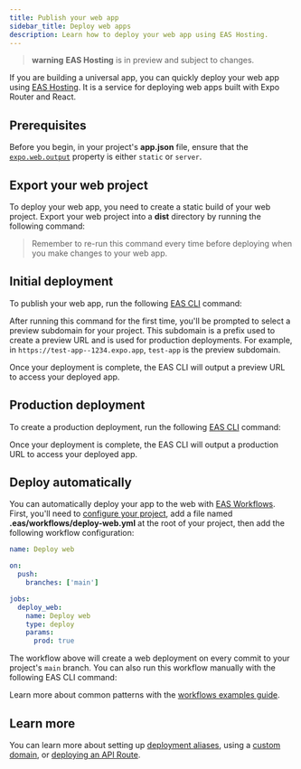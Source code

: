 ```yaml
---
title: Publish your web app
sidebar_title: Deploy web apps
description: Learn how to deploy your web app using EAS Hosting.
---
```


> **warning** **EAS Hosting** is in preview and subject to changes.

If you are building a universal app, you can quickly deploy your web app using [EAS Hosting](/eas/hosting/introduction/). It is a service for deploying web apps built with Expo Router and React.

## Prerequisites

Before you begin, in your project's **app.json** file, ensure that the [`expo.web.output`](/versions/latest/config/app/#output) property is either `static` or `server`.

## Export your web project

To deploy your web app, you need to create a static build of your web project. Export your web project into a **dist** directory by running the following command:

> Remember to re-run this command every time before deploying when you make changes to your web app.

## Initial deployment

To publish your web app, run the following [EAS CLI](/develop/tools/#eas-cli) command:

After running this command for the first time, you'll be prompted to select a preview subdomain for your project. This subdomain is a prefix used to create a preview URL and is used for production deployments. For example, in `https://test-app--1234.expo.app`, `test-app` is the preview subdomain.

Once your deployment is complete, the EAS CLI will output a preview URL to access your deployed app.

## Production deployment

To create a production deployment, run the following [EAS CLI](/develop/tools/#eas-cli) command:

Once your deployment is complete, the EAS CLI will output a production URL to access your deployed app.

## Deploy automatically

You can automatically deploy your app to the web with [EAS Workflows](/eas/workflows/get-started/). First, you'll need to [configure your project](/eas/workflows/get-started/#configure-your-project), add a file named **.eas/workflows/deploy-web.yml** at the root of your project, then add the following workflow configuration:

```yaml .eas/workflows/deploy-web.yml
name: Deploy web

on:
  push:
    branches: ['main']

jobs:
  deploy_web:
    name: Deploy web
    type: deploy
    params:
      prod: true
```

The workflow above will create a web deployment on every commit to your project's `main` branch. You can also run this workflow manually with the following EAS CLI command:

Learn more about common patterns with the [workflows examples guide](/eas/workflows/examples).

## Learn more

You can learn more about setting up [deployment aliases](/eas/hosting/deployments-and-aliases/), using a [custom domain](/eas/hosting/custom-domain/), or [deploying an API Route](/router/reference/api-routes/#deployment).